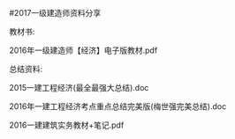 ﻿#2017一级建造师资料分享
 
                                                           
教材书:

2016年一级建造师【经济】电子版教材.pdf
                                                           
总结资料:

2015一建工程经济(最全最强大总结).doc

2016年一建工程经济考点重点总结完美版(梅世强完美总结).doc

2016一建建筑实务教材+笔记.pdf
                                                           

